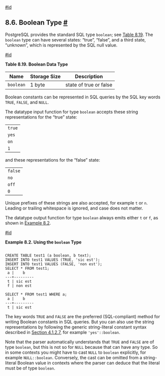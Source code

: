 [#id](#DATATYPE-BOOLEAN)

## 8.6. Boolean Type [#](#DATATYPE-BOOLEAN)



PostgreSQL provides the standard SQL type `boolean`; see [Table 8.19](datatype-boolean#DATATYPE-BOOLEAN-TABLE). The `boolean` type can have several states: “true”, “false”, and a third state, “unknown”, which is represented by the SQL null value.

[#id](#DATATYPE-BOOLEAN-TABLE)

**Table 8.19. Boolean Data Type**

| Name      | Storage Size | Description            |
| --------- | ------------ | ---------------------- |
| `boolean` | 1 byte       | state of true or false |


Boolean constants can be represented in SQL queries by the SQL key words `TRUE`, `FALSE`, and `NULL`.

The datatype input function for type `boolean` accepts these string representations for the “true” state:

|        |
| ------ |
| `true` |
| `yes`  |
| `on`   |
| `1`    |

and these representations for the “false” state:

|         |
| ------- |
| `false` |
| `no`    |
| `off`   |
| `0`     |

Unique prefixes of these strings are also accepted, for example `t` or `n`. Leading or trailing whitespace is ignored, and case does not matter.

The datatype output function for type `boolean` always emits either `t` or `f`, as shown in [Example 8.2](datatype-boolean#DATATYPE-BOOLEAN-EXAMPLE).

[#id](#DATATYPE-BOOLEAN-EXAMPLE)

**Example 8.2. Using the `boolean` Type**

```

CREATE TABLE test1 (a boolean, b text);
INSERT INTO test1 VALUES (TRUE, 'sic est');
INSERT INTO test1 VALUES (FALSE, 'non est');
SELECT * FROM test1;
 a |    b
---+---------
 t | sic est
 f | non est

SELECT * FROM test1 WHERE a;
 a |    b
---+---------
 t | sic est
```


The key words `TRUE` and `FALSE` are the preferred (SQL-compliant) method for writing Boolean constants in SQL queries. But you can also use the string representations by following the generic string-literal constant syntax described in [Section 4.1.2.7](sql-syntax-lexical#SQL-SYNTAX-CONSTANTS-GENERIC), for example `'yes'::boolean`.

Note that the parser automatically understands that `TRUE` and `FALSE` are of type `boolean`, but this is not so for `NULL` because that can have any type. So in some contexts you might have to cast `NULL` to `boolean` explicitly, for example `NULL::boolean`. Conversely, the cast can be omitted from a string-literal Boolean value in contexts where the parser can deduce that the literal must be of type `boolean`.